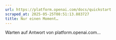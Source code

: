 ```yaml
---
url: https://platform.openai.com/docs/quickstart
scraped_at: 2025-05-25T08:51:13.883727
title: Nur einen Moment…
---
```


Warten auf Antwort von platform.openai.com...

